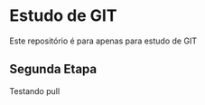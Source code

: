 # Estudo de GIT

Este repositório é para apenas para estudo de GIT

## Segunda Etapa

Testando pull
